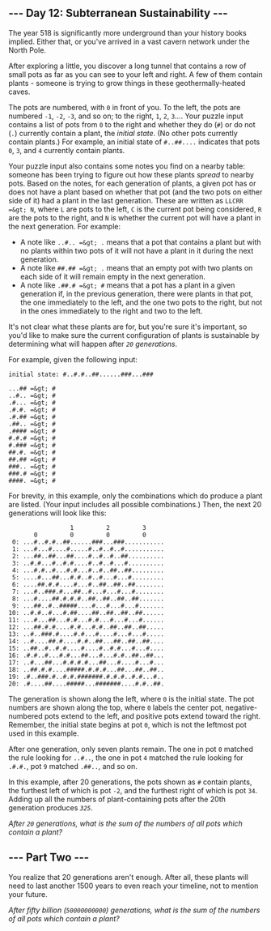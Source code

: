 ## --- Day 12: Subterranean Sustainability ---

The year 518 is significantly more underground than your history books implied. Either that, or you've arrived in a <span title="It's probably this one. Can never be too sure, though.">vast cavern network</span> under the North Pole.

After exploring a little, you discover a long tunnel that contains a row of small pots as far as you can see to your left and right. A few of them contain plants - someone is trying to grow things in these geothermally-heated caves.

The pots are numbered, with `` 0 `` in front of you. To the left, the pots are numbered `` -1 ``, `` -2 ``, `` -3 ``, and so on; to the right, `` 1 ``, `` 2 ``, `` 3 ``.... Your puzzle input contains a list of pots from `` 0 `` to the right and whether they do (`` # ``) or do not (`` . ``) currently contain a plant, the _initial state_. (No other pots currently contain plants.) For example, an initial state of `` #..##.... `` indicates that pots `` 0 ``, `` 3 ``, and `` 4 `` currently contain plants.

Your puzzle input also contains some notes you find on a nearby table: someone has been trying to figure out how these plants _spread_ to nearby pots. Based on the notes, for each generation of plants, a given pot has or does not have a plant based on whether that pot (and the two pots on either side of it) had a plant in the last generation. These are written as `` LLCRR =&gt; N ``, where `` L `` are pots to the left, `` C `` is the current pot being considered, `` R `` are the pots to the right, and `` N `` is whether the current pot will have a plant in the next generation. For example:

*   A note like `` ..#.. =&gt; . `` means that a pot that contains a plant but with no plants within two pots of it will not have a plant in it during the next generation.
*   A note like `` ##.## =&gt; . `` means that an empty pot with two plants on each side of it will remain empty in the next generation.
*   A note like `` .##.# =&gt; # `` means that a pot has a plant in a given generation if, in the previous generation, there were plants in that pot, the one immediately to the left, and the one two pots to the right, but not in the ones immediately to the right and two to the left.

It's not clear what these plants are for, but you're sure it's important, so you'd like to make sure the current configuration of plants is sustainable by determining what will happen after _`` 20 `` generations_.

For example, given the following input:

    initial state: #..#.#..##......###...###
    
    ...## =&gt; #
    ..#.. =&gt; #
    .#... =&gt; #
    .#.#. =&gt; #
    .#.## =&gt; #
    .##.. =&gt; #
    .#### =&gt; #
    #.#.# =&gt; #
    #.### =&gt; #
    ##.#. =&gt; #
    ##.## =&gt; #
    ###.. =&gt; #
    ###.# =&gt; #
    ####. =&gt; #

For brevity, in this example, only the combinations which do produce a plant are listed. (Your input includes all possible combinations.) Then, the next 20 generations will look like this:

                     1         2         3     
           0         0         0         0     
     0: ...#..#.#..##......###...###...........
     1: ...#...#....#.....#..#..#..#...........
     2: ...##..##...##....#..#..#..##..........
     3: ..#.#...#..#.#....#..#..#...#..........
     4: ...#.#..#...#.#...#..#..##..##.........
     5: ....#...##...#.#..#..#...#...#.........
     6: ....##.#.#....#...#..##..##..##........
     7: ...#..###.#...##..#...#...#...#........
     8: ...#....##.#.#.#..##..##..##..##.......
     9: ...##..#..#####....#...#...#...#.......
    10: ..#.#..#...#.##....##..##..##..##......
    11: ...#...##...#.#...#.#...#...#...#......
    12: ...##.#.#....#.#...#.#..##..##..##.....
    13: ..#..###.#....#.#...#....#...#...#.....
    14: ..#....##.#....#.#..##...##..##..##....
    15: ..##..#..#.#....#....#..#.#...#...#....
    16: .#.#..#...#.#...##...#...#.#..##..##...
    17: ..#...##...#.#.#.#...##...#....#...#...
    18: ..##.#.#....#####.#.#.#...##...##..##..
    19: .#..###.#..#.#.#######.#.#.#..#.#...#..
    20: .#....##....#####...#######....#.#..##.

The generation is shown along the left, where `` 0 `` is the initial state. The pot numbers are shown along the top, where `` 0 `` labels the center pot, negative-numbered pots extend to the left, and positive pots extend toward the right. Remember, the initial state begins at pot `` 0 ``, which is not the leftmost pot used in this example.

After one generation, only seven plants remain. The one in pot `` 0 `` matched the rule looking for `` ..#.. ``, the one in pot `` 4 `` matched the rule looking for `` .#.#. ``, pot `` 9 `` matched `` .##.. ``, and so on.

In this example, after 20 generations, the pots shown as `` # `` contain plants, the furthest left of which is pot `` -2 ``, and the furthest right of which is pot `` 34 ``. Adding up all the numbers of plant-containing pots after the 20th generation produces <code><em>325</em></code>.

_After `` 20 `` generations, what is the sum of the numbers of all pots which contain a plant?_

## --- Part Two ---

You realize that 20 generations aren't enough. After all, these plants will need to last another 1500 years to even reach your timeline, not to mention your future.

_After fifty billion (`` 50000000000 ``) generations, what is the sum of the numbers of all pots which contain a plant?_